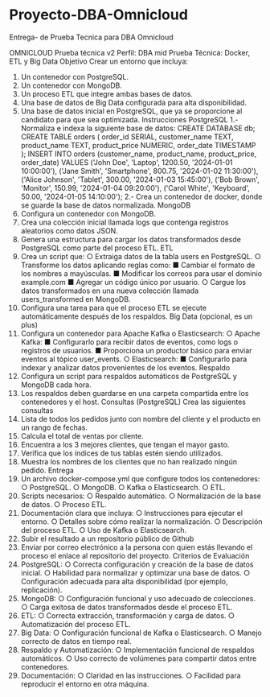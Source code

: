 # Proyecto-DBA-Omnicloud
Entrega- de Prueba Tecnica para DBA Omnicloud

OMNICLOUD Prueba técnica v2
Perfil: DBA mid
Prueba Técnica: Docker, ETL y Big Data
Objetivo
Crear un entorno que incluya:
1. Un contenedor con PostgreSQL.
2. Un contenedor con MongoDB.
3. Un proceso ETL que integre ambas bases de datos.
4. Una base de datos de Big Data configurada para alta disponibilidad.
5. Una base de datos inicial en PostgreSQL, que ya se proporcione al candidato para
que sea optimizada.
Instrucciones
PostgreSQL
1.- Normaliza e indexa la siguiente base de datos:
CREATE DATABASE db;
CREATE TABLE orders (
order_id SERIAL,
customer_name TEXT,
product_name TEXT,
product_price NUMERIC,
order_date TIMESTAMP
);
INSERT INTO orders (customer_name, product_name, product_price, order_date)
VALUES
('John Doe', 'Laptop', 1200.50, '2024-01-01 10:00:00'),
('Jane Smith', 'Smartphone', 800.75, '2024-01-02 11:30:00'),
('Alice Johnson', 'Tablet', 300.00, '2024-01-03 15:45:00'),
('Bob Brown', 'Monitor', 150.99, '2024-01-04 09:20:00'),
('Carol White', 'Keyboard', 50.00, '2024-01-05 14:10:00');
2.- Crea un contenedor de docker, donde se guarde la base de datos normalizada.
MongoDB
1. Configura un contenedor con MongoDB.
2. Crea una colección inicial llamada logs que contenga registros aleatorios como
datos JSON.
3. Genera una estructura para cargar los datos transformados desde PostgreSQL como
parte del proceso ETL.
ETL
1. Crea un script que:
○ Extraiga datos de la tabla users en PostgreSQL.
○ Transforme los datos aplicando reglas como:
■ Cambiar el formato de los nombres a mayúsculas.
■ Modificar los correos para usar el dominio example.com
■ Agregar un código único por usuario.
○ Cargue los datos transformados en una nueva colección llamada
users_transformed en MongoDB.
2. Configura una tarea para que el proceso ETL se ejecute automáticamente después
de los respaldos.
Big Data (opcional, es un plus)
1. Configura un contenedor para Apache Kafka o Elasticsearch:
○ Apache Kafka:
■ Configurarlo para recibir datos de eventos, como logs o registros de
usuarios.
■ Proporciona un productor básico para enviar eventos al tópico
user_events.
○ Elasticsearch:
■ Configurarlo para indexar y analizar datos provenientes de los
eventos.
Respaldo
1. Configura un script para respaldos automáticos de PostgreSQL y MongoDB cada
hora.
2. Los respaldos deben guardarse en una carpeta compartida entre los contenedores y
el host.
Consultas (PostgreSQL)
Crea las siguientes consultas
1. Lista de todos los pedidos junto con nombre del cliente y el producto en un rango de
fechas.
2. Calcula el total de ventas por cliente.
3. Encuentra a los 3 mejores clientes, que tengan el mayor gasto.
4. Verifica que los índices de tus tablas estén siendo utilizados.
5. Muestra los nombres de los clientes que no han realizado ningún pedido.
Entrega
1. Un archivo docker-compose.yml que configure todos los contenedores:
○ PostgreSQL.
○ MongoDB.
○ Kafka o Elasticsearch.
○ ETL.
2. Scripts necesarios:
○ Respaldo automático.
○ Normalización de la base de datos.
○ Proceso ETL.
3. Documentación clara que incluya:
○ Instrucciones para ejecutar el entorno.
○ Detalles sobre cómo realizar la normalización.
○ Descripción del proceso ETL.
○ Uso de Kafka o Elasticsearch.
4. Subir el resultado a un repositorio público de Github
5. Enviar por correo electrónico a la persona con quien estás llevando el proceso el
enlace al repositorio del proyecto.
Criterios de Evaluación
1. PostgreSQL:
○ Correcta configuración y creación de la base de datos inicial.
○ Habilidad para normalizar y optimizar una base de datos.
○ Configuración adecuada para alta disponibilidad (por ejemplo, replicación).
2. MongoDB:
○ Configuración funcional y uso adecuado de colecciones.
○ Carga exitosa de datos transformados desde el proceso ETL.
3. ETL:
○ Correcta extracción, transformación y carga de datos.
○ Automatización del proceso ETL.
4. Big Data:
○ Configuración funcional de Kafka o Elasticsearch.
○ Manejo correcto de datos en tiempo real.
5. Respaldo y Automatización:
○ Implementación funcional de respaldos automáticos.
○ Uso correcto de volúmenes para compartir datos entre contenedores.
6. Documentación:
○ Claridad en las instrucciones.
○ Facilidad para reproducir el entorno en otra máquina.
